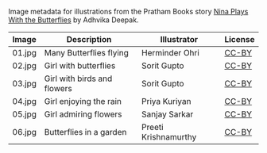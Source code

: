 Image metadata for illustrations from the Pratham Books story [Nina Plays With the Butterflies](https://storyweaver.org.in/stories/2953-nina-plays-with-the-butterflies) by Adhvika Deepak.

Image | Description | Illustrator | License
----- | ----------- | ----------- | -------
01.jpg | Many Butterflies flying | Herminder Ohri | [CC-BY](https://creativecommons.org/licenses/by/4.0/)
02.jpg | Girl with butterflies | Sorit Gupto | [CC-BY](https://creativecommons.org/licenses/by/4.0/)
03.jpg | Girl with birds and flowers | Sorit Gupto | [CC-BY](https://creativecommons.org/licenses/by/4.0/)
04.jpg | Girl enjoying the rain | Priya Kuriyan | [CC-BY](https://creativecommons.org/licenses/by/4.0/)
05.jpg | Girl admiring flowers | Sanjay Sarkar | [CC-BY](https://creativecommons.org/licenses/by/4.0/)
06.jpg | Butterflies in a garden | Preeti Krishnamurthy | [CC-BY](https://creativecommons.org/licenses/by/4.0/)